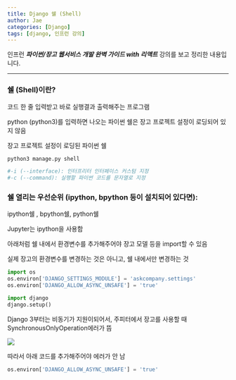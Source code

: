 ```yaml
---
title: Django 쉘 (Shell)
author: Jae
categories: [Django]
tags: [django, 인프런 강의]
---
```


인프런 **_파이썬/장고 웹서비스 개발 완벽 가이드 with 리액트_** 강의를 보고 정리한 내용입니다.

---

### 쉘 (Shell)이란?

코드 한 줄 입력받고 바로 실행결과 출력해주는 프로그램

python (python3)를 입력하면 나오는 파이썬 쉘은 장고 프로젝트 설정이 로딩되어 있지 않음

장고 프로젝트 설정이 로딩된 파이썬 쉘

```python
python3 manage.py shell

#-i (--interface): 인터프리터 인터페이스 커스텀 지정
#-c (--command): 실행할 파이썬 코드를 문자열로 지정
```

### 쉘 열리는 우선순위 (ipython, bpython 등이 설치되어 있다면):

ipython쉘 , bpython쉘, python쉘

Jupyter는 ipython을 사용함

아래처럼 쉘 내에서 환경변수를 추가해주어야 장고 모델 등을 import할 수 있음

실제 장고의 환경변수를 변경하는 것은 아니고, 쉘 내에서만 변경하는 것

```python
import os
os.environ['DJANGO_SETTINGS_MODULE'] = 'askcompany.settings'
os.environ['DJANGO_ALLOW_ASYNC_UNSAFE'] = 'true'

import django
django.setup()
```

Django 3부터는 비동기가 지원이되어서, 주피터에서 장고를 사용할 때 SynchronousOnlyOperation에러가 뜸

![](https://velog.velcdn.com/images/a87380/post/ed6bf002-3a1b-4092-9e2e-6fc20cdbc15f/image.png)

따라서 아래 코드를 추가해주어야 에러가 안 남

```python
os.environ['DJANGO_ALLOW_ASYNC_UNSAFE'] = 'true'
```
